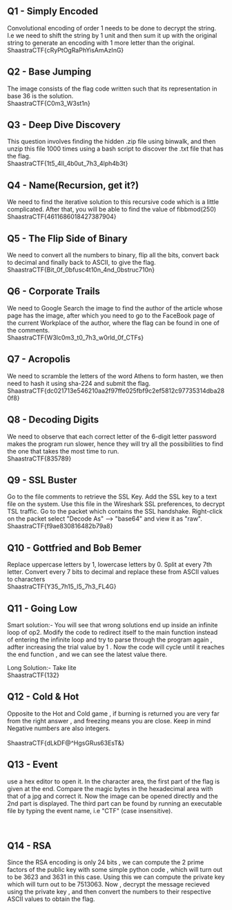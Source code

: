 ## Q1 - Simply Encoded
Convolutional encoding of order 1 needs to be done to decrypt the string. I.e we need to shift the string by 1 unit and then sum it up with the original string to generate an encoding with 1 more letter than the original. 
<br />
ShaastraCTF{cRyPtOgRaPhYisAmAzInG}
<br />

## Q2 - Base Jumping
The image consists of the flag code written such that its representation in base 36 is the solution.
<br />
ShaastraCTF{C0m3_W3st1n}
<br />

## Q3 - Deep Dive Discovery
This question involves finding the hidden .zip file using binwalk, and then unzip this file 1000 times using a bash script to discover the .txt file that has the flag.
<br />
ShaastraCTF{1t5_4ll_4b0ut_7h3_4lph4b3t}
<br />

## Q4 - Name(Recursion, get it?)
We need to find the iterative solution to this recursive code which is a little complicated. After that, you will be able to find the value of fibbmod(250)
<br />
ShaastraCTF{4611686018427387904}
<br />

## Q5 - The Flip Side of Binary
We need to convert all the numbers to binary, flip all the bits, convert back to decimal and finally back to ASCII, to give the flag.
<br />
ShaastraCTF{Bit_0f_0bfusc4t10n_4nd_0bstruc710n}
<br />

## Q6 - Corporate Trails
We need to Google Search the image to find the author of the article whose page has the image, after which you need to go to the FaceBook page of the current Workplace of the author, where the flag can be found in one of the comments.
<br />
ShaastraCTF{W3lc0m3_t0_7h3_w0rld_0f_CTFs}
<br />

## Q7 - Acropolis
We need to scramble the letters of the word Athens to form hasten, we then need to hash it using sha-224 and submit the flag.
<br />
ShaastraCTF{dc021713e546210aa2f97ffe025fbf9c2ef5812c97735314dba280f8}
<br />

## Q8 - Decoding Digits
We need to observe that each correct letter of the 6-digit letter password makes the program run slower, hence they will try all the possibilities to find the one that takes the most time to run.
<br />
ShaastraCTF{835789}
<br />

## Q9 - SSL Buster
Go to the file comments to retrieve the SSL Key.
Add the SSL key to a text file on the system.
Use this file in the Wireshark SSL preferences, to decrypt TSL traffic.
Go to the packet which contains the SSL handshake.
Right-click on the packet select "Decode As" --> "base64" and view it as "raw".
<br />
ShaastraCTF{f9ae830816482b79a8}
<br />

## Q10 - Gottfried and Bob Bemer
Replace uppercase letters by 1, lowercase letters by 0. Split at every 7th letter. Convert every 7 bits to decimal and replace these from ASCII values to characters
<br />
ShaastraCTF{Y35_7h15_I5_7h3_FL4G}
<br />

## Q11 - Going Low
Smart solution:- You will see that wrong solutions end up inside an infinite loop of op2. Modify the code to redirect itself to the main function instead of entering the infinite loop and try to parse through the program again , adfter increasing the trial value by 1 . Now the code will cycle until it reaches the end function , and we can see the latest value there.

Long Solution:- Take lite
<br />
ShaastraCTF{132}
<br />

## Q12 - Cold & Hot
Opposite to the Hot and Cold game , if burning is returned you are very far from the right answer , and freezing means you are close. Keep in mind Negative numbers are also integers.  
<br />
ShaastraCTF{dLkDF@^HgsGRus63EsT&}
<br />

## Q13 - Event
use a hex editor to open it. In the character area, the first part of the flag is given at the end. Compare the magic bytes in the hexadecimal area with that of a jpg and correct it. Now the image can be opened directly and the 2nd part is displayed. The third part can be found by running an executable file by typing the event name, i.e "CTF" (case insensitive).

<br />

## Q14 - RSA
Since the RSA encoding is only 24 bits , we can compute the 2 prime factors of the public key with some simple python code , which will turn out to be 3623 and 3631 in this case. Using this we can compute the private key which will turn out to be 7513063. Now , decrypt the message recieved using the private key , and then convert the numbers to their respective ASCII values to obtain the flag. 

<br />